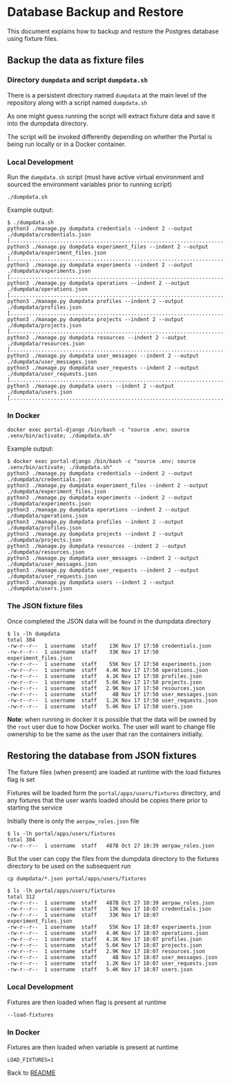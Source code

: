 # Database Backup and Restore

This document explains how to backup and restore the Postgres database using fixture files.

## Backup the data as fixture files

### Directory `dumpdata` and script `dumpdata.sh`

There is a persistent directory named `dumpdata` at the main level of the repository along with a script named `dumpdata.sh`

As one might guess running the script will extract fixture data and save it into the dumpdata directory.

The script will be invoked differently depending on whether the Portal is being run locally or in a Docker container.

### Local Development

Run the `dumpdata.sh` script (must have active virtual environment and sourced the environment variables prior to running script)

```console
./dumpdata.sh
```

Example output:

```console
$ ./dumpdata.sh
python3 ./manage.py dumpdata credentials --indent 2 --output ./dumpdata/credentials.json
[...........................................................................]
python3 ./manage.py dumpdata experiment_files --indent 2 --output ./dumpdata/experiment_files.json
[...........................................................................]
python3 ./manage.py dumpdata experiments --indent 2 --output ./dumpdata/experiments.json
[...........................................................................]
python3 ./manage.py dumpdata operations --indent 2 --output ./dumpdata/operations.json
[...........................................................................]
python3 ./manage.py dumpdata profiles --indent 2 --output ./dumpdata/profiles.json
[...........................................................................]
python3 ./manage.py dumpdata projects --indent 2 --output ./dumpdata/projects.json
[...........................................................................]
python3 ./manage.py dumpdata resources --indent 2 --output ./dumpdata/resources.json
[...........................................................................]
python3 ./manage.py dumpdata user_messages --indent 2 --output ./dumpdata/user_messages.json
python3 ./manage.py dumpdata user_requests --indent 2 --output ./dumpdata/user_requests.json
[...........................................................................]
python3 ./manage.py dumpdata users --indent 2 --output ./dumpdata/users.json
[...........................................................................]
```

### In Docker

```console
docker exec portal-django /bin/bash -c "source .env; source .venv/bin/activate; ./dumpdata.sh"
```

Example output:

```console
$ docker exec portal-django /bin/bash -c "source .env; source .venv/bin/activate; ./dumpdata.sh"
python3 ./manage.py dumpdata credentials --indent 2 --output ./dumpdata/credentials.json
python3 ./manage.py dumpdata experiment_files --indent 2 --output ./dumpdata/experiment_files.json
python3 ./manage.py dumpdata experiments --indent 2 --output ./dumpdata/experiments.json
python3 ./manage.py dumpdata operations --indent 2 --output ./dumpdata/operations.json
python3 ./manage.py dumpdata profiles --indent 2 --output ./dumpdata/profiles.json
python3 ./manage.py dumpdata projects --indent 2 --output ./dumpdata/projects.json
python3 ./manage.py dumpdata resources --indent 2 --output ./dumpdata/resources.json
python3 ./manage.py dumpdata user_messages --indent 2 --output ./dumpdata/user_messages.json
python3 ./manage.py dumpdata user_requests --indent 2 --output ./dumpdata/user_requests.json
python3 ./manage.py dumpdata users --indent 2 --output ./dumpdata/users.json
```

### The JSON fixture files

Once completed the JSON data will be found in the dumpdata directory

```console
$ ls -lh dumpdata
total 304
-rw-r--r--  1 username  staff    13K Nov 17 17:50 credentials.json
-rw-r--r--  1 username  staff    33K Nov 17 17:50 experiment_files.json
-rw-r--r--  1 username  staff    55K Nov 17 17:50 experiments.json
-rw-r--r--  1 username  staff   4.4K Nov 17 17:50 operations.json
-rw-r--r--  1 username  staff   4.1K Nov 17 17:50 profiles.json
-rw-r--r--  1 username  staff   5.6K Nov 17 17:50 projects.json
-rw-r--r--  1 username  staff   2.9K Nov 17 17:50 resources.json
-rw-r--r--  1 username  staff     4B Nov 17 17:50 user_messages.json
-rw-r--r--  1 username  staff   1.2K Nov 17 17:50 user_requests.json
-rw-r--r--  1 username  staff   5.4K Nov 17 17:50 users.json
```

**Note**: when running in docker it is possible that the data will be owned by the `root` user due to how Docker works. The user will want to change file ownership to be the same as the user that ran the containers initially.

## Restoring the database from JSON fixtures

The fixture files (when present) are loaded at runtime with the load fixtures flag is set

Fixtures will be loaded form the `portal/apps/users/fixtures` directory, and any fixtures that the user wants loaded should be copies there prior to starting the service

Initially there is only the `aerpaw_roles.json` file

```console
$ ls -lh portal/apps/users/fixtures
total 304
-rw-r--r--  1 username  staff   487B Oct 27 10:39 aerpaw_roles.json
```

But the user can copy the files from the dumpdata directory to the fixtures directory to be used on the subsequent run

```console
cp dumpdata/*.json portal/apps/users/fixtures
```

```console
$ ls -lh portal/apps/users/fixtures
total 312
-rw-r--r--  1 username  staff   487B Oct 27 10:39 aerpaw_roles.json
-rw-r--r--  1 username  staff    13K Nov 17 18:07 credentials.json
-rw-r--r--  1 username  staff    33K Nov 17 18:07 experiment_files.json
-rw-r--r--  1 username  staff    55K Nov 17 18:07 experiments.json
-rw-r--r--  1 username  staff   4.4K Nov 17 18:07 operations.json
-rw-r--r--  1 username  staff   4.1K Nov 17 18:07 profiles.json
-rw-r--r--  1 username  staff   5.6K Nov 17 18:07 projects.json
-rw-r--r--  1 username  staff   2.9K Nov 17 18:07 resources.json
-rw-r--r--  1 username  staff     4B Nov 17 18:07 user_messages.json
-rw-r--r--  1 username  staff   1.2K Nov 17 18:07 user_requests.json
-rw-r--r--  1 username  staff   5.4K Nov 17 18:07 users.json
```

### Local Development

Fixtures are then loaded when flag is present at runtime

```console
--load-fixtures
```

### In Docker

Fixtures are then loaded when variable is present at runtime

```console
LOAD_FIXTURES=1
```


Back to [README](../README.md)
